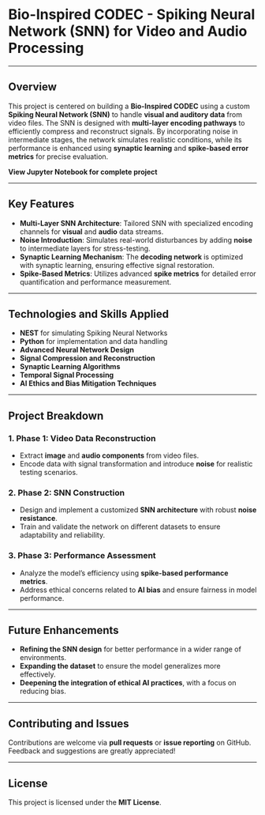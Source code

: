 # **Bio-Inspired CODEC - Spiking Neural Network (SNN) for Video and Audio Processing**

---

## **Overview**

This project is centered on building a **Bio-Inspired CODEC** using a custom **Spiking Neural Network (SNN)** to handle **visual and auditory data** from video files. The SNN is designed with **multi-layer encoding pathways** to efficiently compress and reconstruct signals. By incorporating noise in intermediate stages, the network simulates realistic conditions, while its performance is enhanced using **synaptic learning** and **spike-based error metrics** for precise evaluation.

**View Jupyter Notebook for complete project**

---

## **Key Features**

- **Multi-Layer SNN Architecture**: Tailored SNN with specialized encoding channels for **visual** and **audio** data streams.
- **Noise Introduction**: Simulates real-world disturbances by adding **noise** to intermediate layers for stress-testing.
- **Synaptic Learning Mechanism**: The **decoding network** is optimized with synaptic learning, ensuring effective signal restoration.
- **Spike-Based Metrics**: Utilizes advanced **spike metrics** for detailed error quantification and performance measurement.

---

## **Technologies and Skills Applied**

- **NEST** for simulating Spiking Neural Networks
- **Python** for implementation and data handling
- **Advanced Neural Network Design**
- **Signal Compression and Reconstruction**
- **Synaptic Learning Algorithms**
- **Temporal Signal Processing**
- **AI Ethics and Bias Mitigation Techniques**

---

## **Project Breakdown**

### **1. Phase 1: Video Data Reconstruction**
- Extract **image** and **audio components** from video files.
- Encode data with signal transformation and introduce **noise** for realistic testing scenarios.

### **2. Phase 2: SNN Construction**
- Design and implement a customized **SNN architecture** with robust **noise resistance**.
- Train and validate the network on different datasets to ensure adaptability and reliability.

### **3. Phase 3: Performance Assessment**
- Analyze the model’s efficiency using **spike-based performance metrics**.
- Address ethical concerns related to **AI bias** and ensure fairness in model performance.

---


## **Future Enhancements**

- **Refining the SNN design** for better performance in a wider range of environments.
- **Expanding the dataset** to ensure the model generalizes more effectively.
- **Deepening the integration of ethical AI practices**, with a focus on reducing bias.

---

## **Contributing and Issues**

Contributions are welcome via **pull requests** or **issue reporting** on GitHub. Feedback and suggestions are greatly appreciated!

---

## **License**

This project is licensed under the **MIT License**.
